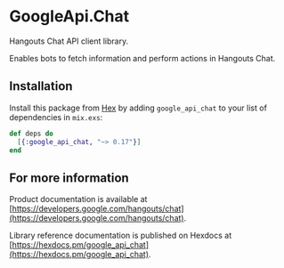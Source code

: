 # GoogleApi.Chat

Hangouts Chat API client library.

Enables bots to fetch information and perform actions in Hangouts Chat.

## Installation

Install this package from [Hex](https://hex.pm) by adding
`google_api_chat` to your list of dependencies in `mix.exs`:

```elixir
def deps do
  [{:google_api_chat, "~> 0.17"}]
end
```

## For more information

Product documentation is available at [https://developers.google.com/hangouts/chat](https://developers.google.com/hangouts/chat).

Library reference documentation is published on Hexdocs at
[https://hexdocs.pm/google_api_chat](https://hexdocs.pm/google_api_chat).
